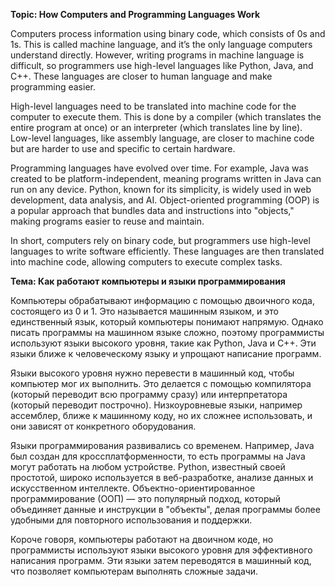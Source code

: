 **Topic: How Computers and Programming Languages Work**

Computers process information using binary code, which consists of 0s and 1s. This is called machine language, and it’s the only language computers understand directly. However, writing programs in machine language is difficult, so programmers use high-level languages like Python, Java, and C++. These languages are closer to human language and make programming easier.

High-level languages need to be translated into machine code for the computer to execute them. This is done by a compiler (which translates the entire program at once) or an interpreter (which translates line by line). Low-level languages, like assembly language, are closer to machine code but are harder to use and specific to certain hardware.

Programming languages have evolved over time. For example, Java was created to be platform-independent, meaning programs written in Java can run on any device. Python, known for its simplicity, is widely used in web development, data analysis, and AI. Object-oriented programming (OOP) is a popular approach that bundles data and instructions into "objects," making programs easier to reuse and maintain.

In short, computers rely on binary code, but programmers use high-level languages to write software efficiently. These languages are then translated into machine code, allowing computers to execute complex tasks.


**Тема: Как работают компьютеры и языки программирования**  

Компьютеры обрабатывают информацию с помощью двоичного кода, состоящего из 0 и 1. Это называется машинным языком, и это единственный язык, который компьютеры понимают напрямую. Однако писать программы на машинном языке сложно, поэтому программисты используют языки высокого уровня, такие как Python, Java и C++. Эти языки ближе к человеческому языку и упрощают написание программ.  

Языки высокого уровня нужно перевести в машинный код, чтобы компьютер мог их выполнить. Это делается с помощью компилятора (который переводит всю программу сразу) или интерпретатора (который переводит построчно). Низкоуровневые языки, например ассемблер, ближе к машинному коду, но их сложнее использовать, и они зависят от конкретного оборудования.  

Языки программирования развивались со временем. Например, Java был создан для кроссплатформенности, то есть программы на Java могут работать на любом устройстве. Python, известный своей простотой, широко используется в веб-разработке, анализе данных и искусственном интеллекте. Объектно-ориентированное программирование (ООП) — это популярный подход, который объединяет данные и инструкции в "объекты", делая программы более удобными для повторного использования и поддержки.  

Короче говоря, компьютеры работают на двоичном коде, но программисты используют языки высокого уровня для эффективного написания программ. Эти языки затем переводятся в машинный код, что позволяет компьютерам выполнять сложные задачи.